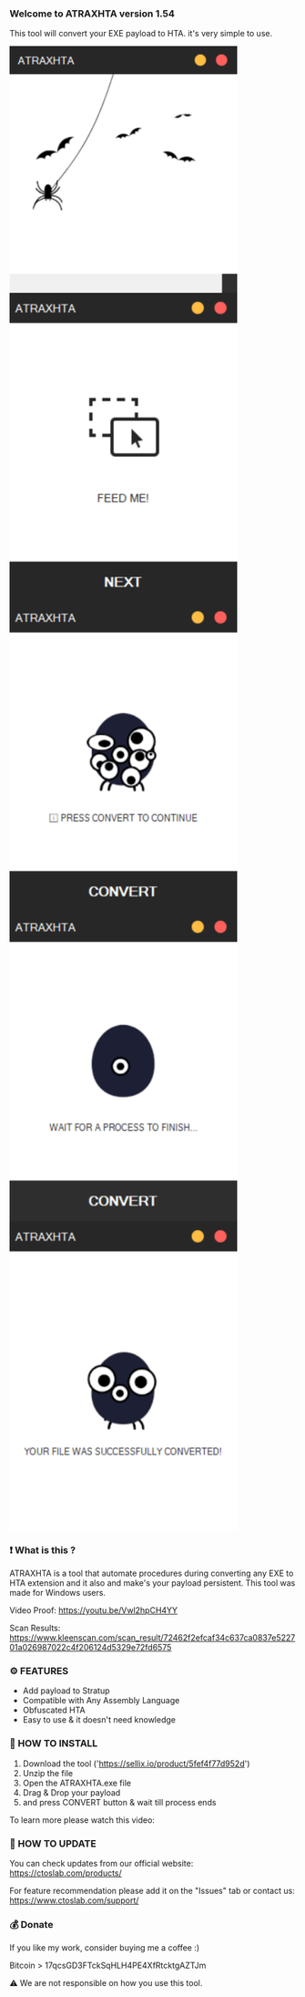 ### Welcome to ATRAXHTA version 1.54

This tool will convert your EXE payload to HTA. it's very simple to use.

<img src="Screenshots/1.png" width=400 align="center">

<img src="Screenshots/2.png" width=400 align="center">

<img src="Screenshots/3.png" width=400 align="center">

<img src="Screenshots/4.png" width=400 align="center">

<img src="Screenshots/5.png" width=400 align="center">

### ❗ What is this ?

ATRAXHTA is a tool that automate procedures during converting any EXE to HTA extension and it also and make's your payload persistent. This tool was made for Windows users.

Video Proof: https://youtu.be/Vwl2hpCH4YY

Scan Results: https://www.kleenscan.com/scan_result/72462f2efcaf34c637ca0837e522701a026987022c4f206124d5329e72fd6575

### ⚙️ FEATURES

- Add payload to Stratup
- Compatible with Any Assembly Language
- Obfuscated HTA
- Easy to use & it doesn't need knowledge

### 📖 HOW TO INSTALL

1. Download the tool ('https://sellix.io/product/5fef4f77d952d')
2. Unzip the file
3. Open the ATRAXHTA.exe file
4. Drag & Drop your payload
5. and press CONVERT button & wait till process ends

To learn more please watch this video: 

### 📡 HOW TO UPDATE

You can check updates from our official website:
https://ctoslab.com/products/


For feature recommendation please add it on the "Issues" tab or contact us:
https://www.ctoslab.com/support/


### 💰 Donate

If you like my work, consider buying me a coffee :)

Bitcoin > 17qcsGD3FTckSqHLH4PE4XfRtcktgAZTJm

⚠️ We are not responsible on how you use this tool. 
